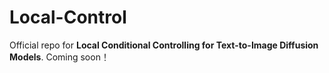 # Local-Control
Official repo for **Local Conditional Controlling for Text-to-Image Diffusion Models**.
Coming soon！
